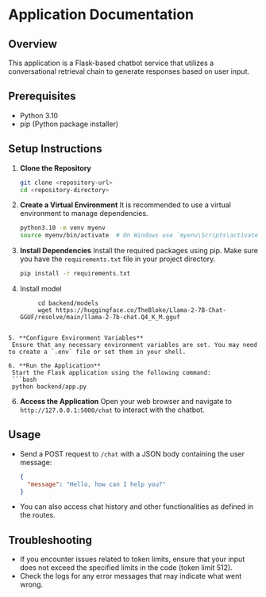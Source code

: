 # Application Documentation

## Overview
This application is a Flask-based chatbot service that utilizes a conversational retrieval chain to generate responses based on user input.

## Prerequisites
- Python 3.10 
- pip (Python package installer)

## Setup Instructions

1. **Clone the Repository**
   ```bash
   git clone <repository-url>
   cd <repository-directory>
   ```

2. **Create a Virtual Environment**
   It is recommended to use a virtual environment to manage dependencies.
   ```bash
   python3.10 -m venv myenv
   source myenv/bin/activate  # On Windows use `myenv\Scripts\activate`
   ```

3. **Install Dependencies**
   Install the required packages using pip. Make sure you have the `requirements.txt` file in your project directory.
   ```bash
   pip install -r requirements.txt
   ```

4. Install model
   ```mkdir -p backend/models
        cd backend/models
        wget https://huggingface.co/TheBloke/Llama-2-7B-Chat-GGUF/resolve/main/llama-2-7b-chat.Q4_K_M.gguf 
  ```

5. **Configure Environment Variables**
   Ensure that any necessary environment variables are set. You may need to create a `.env` file or set them in your shell.

6. **Run the Application**
   Start the Flask application using the following command:
   ```bash
   python backend/app.py
   ```

6. **Access the Application**
   Open your web browser and navigate to `http://127.0.0.1:5000/chat` to interact with the chatbot.

## Usage
- Send a POST request to `/chat` with a JSON body containing the user message:
  ```json
  {
    "message": "Hello, how can I help you?"
  }
  ```

- You can also access chat history and other functionalities as defined in the routes.

## Troubleshooting
- If you encounter issues related to token limits, ensure that your input does not exceed the specified limits in the code (token limit 512).
- Check the logs for any error messages that may indicate what went wrong.
